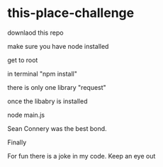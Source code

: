 # this-place-challenge

downlaod this repo

make sure you have node installed

get to root

in terminal "npm install"

there is only one library "request" 

once the libabry is installed

node main.js

Sean Connery was the best bond.

Finally

For fun there is a joke in my code. Keep an eye out

